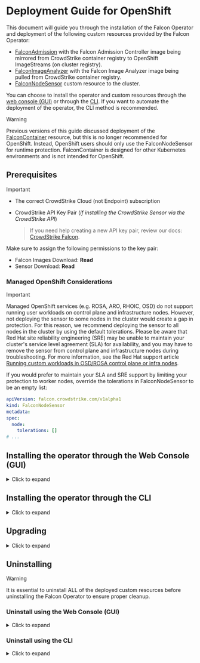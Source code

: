 # Deployment Guide for OpenShift

This document will guide you through the installation of the Falcon Operator and deployment of the following custom resources provided by the Falcon Operator:
- [FalconAdmission](../../resources/admission/README.md) with the Falcon Admission Controller image being mirrored from CrowdStrike container registry to OpenShift ImageStreams (on cluster registry).
- [FalconImageAnalyzer](resources/imageanalyzer/README.md) with the Falcon Image Analyzer image being pulled from CrowdStrike container registry.
- [FalconNodeSensor](resources/node/README.md) custom resource to the cluster.

You can choose to install the operator and custom resources through the [web console (GUI)](#installing-the-operator-through-the-web-console-gui) or through the [CLI](#installing-the-operator-through-the-cli).
If you want to automate the deployment of the operator, the CLI method is recommended.

> [!WARNING]
> Previous versions of this guide discussed deployment of the [FalconContainer](resources/container/README.md) resource, but this is no longer recommended for OpenShift. Instead, OpenShift users should only use the FalconNodeSensor for runtime protection. FalconContainer is designed for other Kubernetes environments and is not intended for OpenShift.

## Prerequisites

> [!IMPORTANT]
> - The correct CrowdStrike Cloud (not Endpoint) subscription
> - CrowdStrike API Key Pair (*if installing the CrowdStrike Sensor via the CrowdStrike API*)
>
>    > If you need help creating a new API key pair, review our docs: [CrowdStrike Falcon](https://falcon.crowdstrike.com/support/api-clients-and-keys).
>
>  Make sure to assign the following permissions to the key pair:
>  - Falcon Images Download: **Read**
>  - Sensor Download: **Read**

### Managed OpenShift Considerations
> [!IMPORTANT]
> Managed OpenShift services (e.g. ROSA, ARO, RHOIC, OSD) do not support running user workloads on control plane and infrastructure nodes. However, not deploying the sensor to some nodes in the cluster would create a gap in protection. For this reason, we recommend deploying the sensor to all nodes in the cluster by using the default tolerations. Please be aware that Red Hat site reliability engineering (SRE) may be unable to maintain your cluster's service level agreement (SLA) for availability, and you may have to remove the sensor from control plane and infrastructure nodes during troubleshooting. For more information, see the Red Hat support article [Running custom workloads in OSD/ROSA control plane or infra nodes](https://access.redhat.com/solutions/6972101).
>
> If you would prefer to maintain your SLA and SRE support by limiting your protection to worker nodes, override the tolerations in FalconNodeSensor to be an empty list:
>
> ```yaml
> apiVersion: falcon.crowdstrike.com/v1alpha1
> kind: FalconNodeSensor
> metadata:
> spec:
>   node:
>     tolerations: []
> # ...
> ```

## Installing the operator through the Web Console (GUI)

<details>
  <summary>Click to expand</summary>

- Authenticate to your OpenShift cluster

   ![OpenShift Web Console Login](images/ocp-login.png)

- Click on the `Operators` dropdown. Then, click on `OperatorHub`

   ![OpenShift OperatorHub](images/ocp-ophub.png)

- Enter `crowdstrike` into the search bar, and click on the `CrowdStrike Falcon Platform - Operator` tile.

   ![OpenShift Search](images/ocp-optile.png)

- In the side menu, click the `Install` button.

   ![OpenShift CrowdStrike Operator Install](images/ocp-opinstall.png)

- Make any necessary changes as desired to the `InstallPlan` before installing the operator. You can set the update approval to `Automatic` which is the default or `Manual`. If you set to `Manual`, updates require approval before an operator will update.
  You can also set the desired update channel for OpenShift to check for updates. Click the `Install` button to begin the install.
   > [!NOTE]
   > Installation versions are tied to channels, and versions may not exist in every channel.

   ![OpenShift CrowdStrike Operator Install](images/ocp-opinstall2.png)

- Once the operator has completed installation, you can now deploy the custom resources the operator provides.

   ![OpenShift CrowdStrike Operator](images/ocp-opresources.png)

### Deploy the Node Sensor

<details>
  <summary>Click to expand</summary>

- To deploy the Falcon Node Sensor, click `Create Instance` for the `Falcon Node Sensor` Kind under the `Provided APIs` for the Falcon Operator.

   ![OpenShift CrowdStrike Falcon Node Sensor](images/ocp-fns.png)

- If using the CrowdStrike API method which connects to the CrowdStrike cloud and will attempt to discover your Falcon Customer ID as well as download the Falcon Sensor container image, make sure that you have a new [CrowdStrike API key pair](#prerequisites) before continuing.

   ![OpenShift CrowdStrike Falcon Node Sensor](images/ocp-fnsinstall.png)

   1. Replace with your CrowdStrike API Client ID value
   2. Replace with your CrowdStrike API Client Secret value
   3. Click `Create` to deploy the FalconNodeSensor Kind

- If more configuration is needed for your organization or deployment, `Falcon Sensor Configuration` will provide additional ways to configure the CrowdStrike Falcon Sensor. `DaemonSet Configuration` provides more ways to configure deployment and behavior of the DaemonSet including the ability to deploy the sensor without having to use the CrowdStrike API.

</details>

### Deploy the Admission Controller

<details>
  <summary>Click to expand</summary>

- To deploy the Falcon Sidecar Sensor, click `Create Instance` for the `Falcon Admission` Kind under the `Provided APIs` for the Falcon Operator.

   ![OpenShift CrowdStrike Falcon Admission Controller](images/ocp-fkac.png)

- If using the CrowdStrike API method which connects to the CrowdStrike cloud and will attempt to discover your Falcon Customer ID as well as download the Falcon Admission container image, make sure that you have a new [CrowdStrike API key pair](#prerequisites) before continuing.

   ![OpenShift CrowdStrike Falcon Admission Controller](images/ocp-fkacinstall.png)

   1. Replace with your CrowdStrike API Client ID value
   2. Replace with your CrowdStrike API Client Secret value
   3. Click `Create` to deploy the FalconAdmission Kind

- If more configuration is needed for your organization or deployment, `Falcon Sensor Configuration` will provide additional ways to configure the CrowdStrike Admission Controller. `Falcon Admission Controller Configuration` provides more ways to configure deployment and behavior of the admission controller.

</details>

### Deploy the Image Analyzer

<details>
  <summary>Click to expand</summary>

- To deploy the Falcon Image Analyzer, click `Create Instance` for the `Falcon Image Analyzer` Kind under the `Provided APIs` for the Falcon Operator.

   ![OpenShift CrowdStrike Falcon Image Analyzer](images/ocp-iarinstall.png)

- If using the CrowdStrike API method which connects to the CrowdStrike cloud and will attempt to discover your Falcon Customer ID as well as download the Falcon Admission container image, make sure that you have a new [CrowdStrike API key pair](#prerequisites) before continuing.
  On the `Create FalconImageAnalyzer` page, make sure to:

   1. Replace the `Client ID` with your CrowdStrike API Client ID value
   2. Replace the `Client Secret` with your CrowdStrike API Client Secret value
   3. Replace the `CrowdStrike Falcon Cloud Region` with your Falcon cloud region e.g. `us-1`
   4. Click `Create` to deploy the FalconImageAnalyzer Kind

- If more configuration is needed for your organization or deployment, `Falcon Image Analyzer Configuration` provides more ways to configure the deployment and behavior of the image assessment tool.

</details>

</details>

## Installing the operator through the CLI

<details>
  <summary>Click to expand</summary>

### Install using the Krew plugin (Preferred)

<details>
  <summary>Click to expand</summary>

To easily uninstall the operator, install Krew if it is not already installed:

1. Install Krew. See https://krew.sigs.k8s.io/docs/user-guide/setup/install/
2. Verify install with `oc krew`
3. Update krew `oc krew update`
4. Install the operator krew plugin `oc krew install operator`

Once the Krew plugin is installed:

- Authenticate to your OpenShift cluster
  ```
  oc login --token=sha256~abcde-ABCDE-1 --server=https://openshift.example.com
  ```

- If you are not installing the Falcon Operator in the `openshift-operators` namespace, create either the `falcon-operator` namespace or a desired custom namespace:
  ```
  oc new-project falcon-operator
  ```

- Using the krew plugin, install the certified operator
   ```
   oc operator install falcon-operator --create-operator-group -n falcon-operator
   ```

</details>

### Install using the Subscription/CSV method

<details>
  <summary>Click to expand</summary>

- Authenticate to your OpenShift cluster
  ```
  oc login --token=sha256~abcde-ABCDE-1 --server=https://openshift.example.com
  ```

- If you are not installing the Falcon Operator in the `openshift-operators` namespace, create either the `falcon-operator` namespace or a desired custom namespace:
  ```
  oc new-project falcon-operator
  ```

- Verify that the Falcon Operator exists in the cluster's OperatorHub
  ```
  oc get packagemanifests -n openshift-marketplace | grep falcon
  ```

- You can view the package manifest by running the following command:
  ```
  oc describe packagemanifests falcon-operator -n openshift-certified
  ```
  or to get the package manifest in yaml form:
  ```
  oc get packagemanifests -n openshift-marketplace falcon-operator -o yaml
  ```
  Important information from the package manifest output such as the `defaultChannel`, `catalogSource`, `catalogSourceNamespace`, and `currentCSV` are used to create a `Subscription` Kind in a yaml file (next steps) to have OpenShift install the operator from the cluster's marketplace.
  You can now install the official [Red Hat certified version of the operator](#installing-the-red-hat-certified-operator-from-the-console-operatorhub).

#### Installing the Red Hat Certified Operator from the Console OperatorHub
##### Creating an OperatorGroup

- If using a custom namespace or the `falcon-operator` namespace, you will need to create an `OperatorGroup`:
  ```
  cat << EOF >> operatorgroup.yaml
  apiVersion: operators.coreos.com/v1
  kind: OperatorGroup
  metadata:
    name: falcon-operator
    namespace: falcon-operator
  EOF
  ```
  Then, deploy the newly created `OperatorGroup`:
  ```
  oc create -f operatorgroup.yaml -n falcon-operator
  ```
  An [example OperatorGroup for you to modify is available](https://raw.githubusercontent.com/CrowdStrike/falcon-operator/main/docs/deployment/openshift/operatorgroup.yaml)

##### Installing the Red Hat Operator from the Console OperatorHub

- Create a subscription `yaml` file to install the official Red Hat certified operator (`certified-operators`). In this example, the certified operator will be installed via the `Subscription` Kind:
  ```
  cat << EOF >> subscription.yaml
  apiVersion: operators.coreos.com/v1alpha1
  kind: Subscription
  metadata:
    name: falcon-operator
  spec:
    channel: certified-1.0
    name: falcon-operator
    source: certified-operators
    sourceNamespace: openshift-marketplace
  EOF
  ```
  Replace the `channel` in the above spec to the desired deployment channel e.g. `certified-X` (where X is the version), or `stable`, etc. An [example subscription of the official Red Hat certified operator is available](redhat-subscription.yaml) to use and modify as appropriate for your cluster. If a specific operator version is desired, add `startingCSV` with the desired operator version e.g. `startingCSV: falcon-operator.v0.1.2`.

#### Deploy the operator

Deploy the `subscription.yaml` that you create to the cluster for the operator to install.

- Deploy the operator using the `subscription.yaml`
  ```
  oc create -f subscription.yaml -n falcon-operator
  ```

</details>

### Deploy the Node Sensor

<details>
  <summary>Click to expand</summary>

Once the operator has deployed, you can now deploy the FalconNodeSensor.

- Deploy FalconNodeSensor through the cli using the `oc` command:
  ```
  oc create -n falcon-operator -f https://raw.githubusercontent.com/CrowdStrike/falcon-operator/main/config/samples/falcon_v1alpha1_falconnodesensor.yaml --edit=true
  ```

### Deploy the Admission Controller

<details>
  <summary>Click to expand</summary>

- Deploy FalconAdmission through the cli using the `oc` command:
  ```
  oc create -f https://raw.githubusercontent.com/CrowdStrike/falcon-operator/main/docs/deployment/openshift/falconadmission.yaml --edit=true
  ```

</details>

### Deploy the Image Analyzer

<details>
  <summary>Click to expand</summary>

- Deploy FalconImageAnalyzer through the cli using the `oc` command:
  ```
  oc create -f https://raw.githubusercontent.com/CrowdStrike/falcon-operator/main/config/samples/falcon_v1alpha1_falconimageanalyzer.yaml --edit=true
  ```

</details>

</details>

</details>

## Upgrading

<details>
  <summary>Click to expand</summary>

When the operator was installed in OpenShift, the choice was given to use either an `Automatic` approval strategy or a `Manual` approval strategy.
If an `Automatic` approval strategy was chosen, the operator will update itself when OpenShift detects a new version in the update channel.
If a `Manual` approval strategy was chosen, the update must be approved for the operator to update. See [https://docs.openshift.com/container-platform/4.14/operators/admin/olm-upgrading-operators.html#olm-approving-pending-upgrade_olm-upgrading-operators](https://docs.openshift.com/container-platform/4.14/operators/admin/olm-upgrading-operators.html#olm-approving-pending-upgrade_olm-upgrading-operators).

</details>

## Uninstalling

> [!WARNING]
> It is essential to uninstall ALL of the deployed custom resources before uninstalling the Falcon Operator to ensure proper cleanup.

### Uninstall using the Web Console (GUI)

<details>
  <summary>Click to expand</summary>

- To uninstall in the OpenShift Web Console (GUI), expand the `Operators` menu and click on `Installed Operators`.

   ![OpenShift CrowdStrike Operator Uninstall](images/ocp-uninstall.png)

#### Uninstall the Node Sensor

- Click on the `CrowdStrike Falcon Platform - Operator` listing, followed by clicking on the `Falcon Node Sensor` tab.

   ![OpenShift CrowdStrike Node Sensor Uninstall](images/ocp-nodetab.png)

- On the deployed `FalconNodeSensor` Kind, click the 3 vertical dot action menu on the far right, and click `Delete FalconNodeSensor`.

   ![OpenShift CrowdStrike Node Sensor Uninstall](images/ocp-nodedel.png)

#### Uninstall the Sidecar Sensor

The sidecar sensor is not intended for OpenShift. If you installed it by mistake, follow these steps:

- Click on the `CrowdStrike Falcon Platform - Operator` listing, followed by clicking on the `Falcon Container` tab.

   ![OpenShift CrowdStrike Sidecar Uninstall](images/ocp-containertab.png)

- On the deployed `FalconContainer` Kind, click the 3 vertical dot action menu on the far right, and click `Delete FalconContainer`.

   ![OpenShift CrowdStrike Sidecar Uninstall](images/ocp-containerdel.png)

#### Uninstall the Admission Controller

- Click on the `CrowdStrike Falcon Platform - Operator` listing, followed by clicking on the `Falcon Admission` tab.

   ![OpenShift CrowdStrike Admission Controller Uninstall](images/ocp-fkactab.png)

- On the deployed `FalconAdmission` Kind, click the 3 vertical dot action menu on the far right, and click `Delete FalconAdmission`.

   ![OpenShift CrowdStrike Admission Controller Uninstall](images/ocp-fkacdel.png)

#### Uninstall the Image Analyzer

- Click on the `CrowdStrike Falcon Platform - Operator` listing, followed by clicking on the `Falcon Image Analyzer` tab.

   ![OpenShift CrowdStrikeImage Analyzer Uninstall](images/ocp-iaruninstall.png)

- On the deployed `FalconImageAnalyzer` Kind, click the 3 vertical dot action menu on the far right, and click `Delete FalconImageAnalyzer`.

   ![OpenShift CrowdStrike Image Analyzer Uninstall](images/ocp-iaruninstall2.png)

#### Uninstall the Operator

- In the list of `Installed Operators`, click the 3 vertical dot action menu on the far right of the `CrowdStrike Falcon Platform - Operator` listing, and click `Uninstall Operator`.

   ![OpenShift CrowdStrike Operator Uninstall](images/ocp-uninstall2.png)

  This will open an uninstall confirmation box, click `Uninstall` to complete the uninstall.

#### Clean up remaining resources

You must remove several resources manually that OpenShift's Operator Lifecycle Manager (OLM) does not
remove automatically when the operator is uninstalled.

- Navigate to the Administrator perspective, Home, Search. Select `CustomResourceDefinition` from the `Resources` dropdown, ensure the filter dropdown is set to `Label`, and enter `operators.coreos.com/falcon-operator.falcon-operator`. Delete the Falcon CRD's displayed.

  ![OpenShift CrowdStrike CRD cleanup](images/ocp-delete-crd.png)

- Navigate to the Administrator perspective, Home, Search. Select `ClusterRole` and `ClusterRoleBinding` from the `Resources` dropdown, ensure the filter dropdown is set to `Label`, and enter `crowdstrike.com/created-by=falcon-operator`. Delete the Falcon CR's and CRB's displayed.

  ![OpenShift CrowdStrike CR and CRB cleanup](images/ocp-delete-cr-crb.png)

- Navigate to the Administrator perspective, Home, Projects. Type `falcon` in the search box. Delete the Falcon project displayed.

  ![OpenShift CrowdStrike project cleanup](images/ocp-delete-project.png)

</details>

### Uninstall using the CLI

<details>
  <summary>Click to expand</summary>

#### Uninstall using the Krew plugin (Preferred)

<details>
  <summary>Click to expand</summary>

To easily uninstall the operator, install Krew if it is not already installed:

1. Install Krew. See https://krew.sigs.k8s.io/docs/user-guide/setup/install/
2. Verify install with `oc krew`
3. Update krew `oc krew update`
4. Install the operator krew plugin `oc krew install operator`

Once the Krew plugin is installed:

1. Using the krew plugin, uninstall the certified operator if it is already installed with
   ```
   oc operator uninstall falcon-operator -n falcon-operator -X
   ```

</details>

#### Uninstall using the Subscription/CSV method

<details>
  <summary>Click to expand</summary>

##### Uninstall the Node Sensor

- To uninstall the node sensor, simply remove the FalconNodeSensor resource.
  ```
  oc delete falconnodesensor falcon-node-sensor
  ```

##### Uninstall the Sidecar Sensor

The sidecar sensor is not intended for OpenShift. If you installed it by mistake, follow these steps:

- To uninstall Falcon Container simply remove FalconContainer resource. The operator will uninstall Falcon Container product from the cluster.
  ```
  oc delete falconcontainers falcon-sidecar-sensor
  ```

##### Uninstall the Admission Controller

- To uninstall Falcon Container simply remove FalconAdmission resource. The operator will then uninstall the Falcon Admission Controller from the cluster:
  ```
  oc delete falconadmissions falcon-admission
  ```

##### Uninstall the Falcon Image Analyzer

- To uninstall Falcon Container simply remove FalconImageAnalyzer resource. The operator will then uninstall the Falcon Image Analyzer from the cluster:
  ```
  oc delete falconimageanalyzers falcon-iar
  ```

##### Uninstall the Operator

- To uninstall Falcon Operator, get the name of the subscription that the operator was installed with:
  ```
  oc get sub -n falcon-operator
  ```

- Remove the subscription for the operator:
  ```
  oc delete sub falcon-operator -n falcon-operator
  ```

- Get the name of the ClusterServiceVersion for the operator:
  ```
  oc get csv -n falcon-operator
  ```

- Remove the ClusterServiceVersion for the operator. In this example, version 0.8.0 will be removed:
  ```
  oc delete csv falcon-operator.v0.8.0 -n falcon-operator
  ```

- Delete the Custom Resource Definitions (CRDs):
  ```
  oc delete $(oc get crd -l operators.coreos.com/falcon-operator.falcon-operator -o name)
  ```

- Delete ClusterRoles and ClusterRoleBindings created by the operator:
  ```
  oc delete $(oc get clusterrole,clusterrolebinding -l crowdstrike.com/created-by=falcon-operator -o name)
  ```

- Delete the operator namespace:
  ```
  oc delete project falcon-operator
  ```

</details>
</details>
